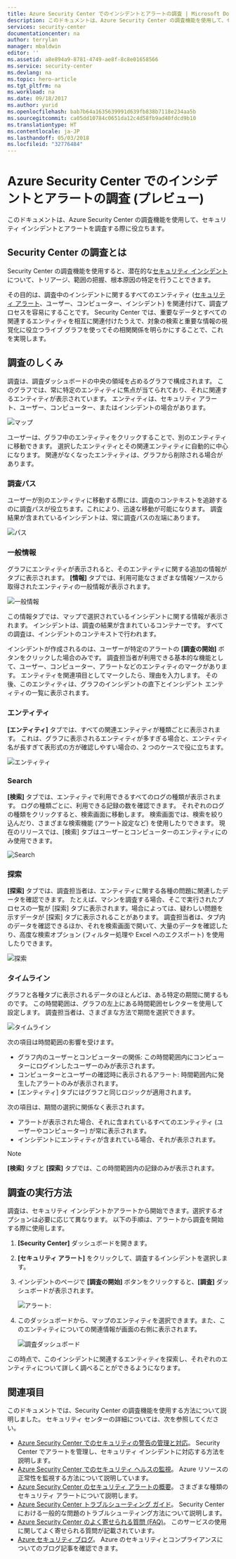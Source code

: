 ```yaml
---
title: Azure Security Center でのインシデントとアラートの調査 | Microsoft Docs
description: このドキュメントは、Azure Security Center の調査機能を使用して、セキュリティ インシデントとアラートを調査する際に役立ちます。
services: security-center
documentationcenter: na
author: terrylan
manager: mbaldwin
editor: ''
ms.assetid: a8e894a9-8781-4749-ae8f-8c8e01658566
ms.service: security-center
ms.devlang: na
ms.topic: hero-article
ms.tgt_pltfrm: na
ms.workload: na
ms.date: 09/18/2017
ms.author: yurid
ms.openlocfilehash: bab7b64a1635639991d639fb838b7118e234aa5b
ms.sourcegitcommit: ca05dd10784c0651da12c4d58fb9ad40fdcd9b10
ms.translationtype: HT
ms.contentlocale: ja-JP
ms.lasthandoff: 05/03/2018
ms.locfileid: "32776484"
---
```

# <a name="investigate-incidents-and-alerts-in-azure-security-center-preview"></a>Azure Security Center でのインシデントとアラートの調査 (プレビュー)
このドキュメントは、Azure Security Center の調査機能を使用して、セキュリティ インシデントとアラートを調査する際に役立ちます。

## <a name="what-is-investigation-in-security-center"></a>Security Center の調査とは
Security Center の調査機能を使用すると、潜在的な[セキュリティ インシデント](https://docs.microsoft.com/azure/security-center/security-center-incident)について、トリアージ、範囲の把握、根本原因の特定を行うことできます。
 
その目的は、調査中のインシデントに関するすべてのエンティティ ([セキュリティ アラート](https://docs.microsoft.com/azure/security-center/security-center-alerts-type)、ユーザー、コンピューター、インシデント) を関連付けて、調査プロセスを容易にすることです。  Security Center では、重要なデータとすべての関連するエンティティを相互に関連付けたうえで、対象の検索と重要な情報の視覚化に役立つライブ グラフを使ってその相関関係を明らかにすることで、これを実現します。


## <a name="how-investigation-works"></a>調査のしくみ
調査は、調査ダッシュボードの中央の領域を占めるグラフで構成されます。 このグラフでは、常に特定のエンティティに焦点が当てられており、それに関連するエンティティが表示されています。 エンティティは、セキュリティ アラート、ユーザー、コンピューター、またはインシデントの場合があります。
 
![マップ](./media/security-center-investigation/security-center-investigation-fig1.png)

ユーザーは、グラフ中のエンティティをクリックすることで、別のエンティティに移動できます。 選択したエンティティとその関連エンティティに自動的に中心になります。 関連がなくなったエンティティは、グラフから削除される場合があります。

### <a name="investigation-path"></a>調査パス
ユーザーが別のエンティティに移動する際には、調査のコンテキストを追跡するのに調査パスが役立ちます。これにより、迅速な移動が可能になります。 調査結果が含まれているインシデントは、常に調査パスの左端にあります。

![パス](./media/security-center-investigation/security-center-investigation-fig2.png)

### <a name="general-information"></a>一般情報
グラフにエンティティが表示されると、そのエンティティに関する追加の情報がタブに表示されます。 **[情報]** タブでは、利用可能なさまざまな情報ソースから取得されたエンティティの一般情報が表示されます。 

![一般情報](./media/security-center-investigation/security-center-investigation-fig3.png)

この情報タブでは、マップで選択されているインシデントに関する情報が表示されます。 インシデントは、調査の結果が含まれているコンテナーです。 すべての調査は、インシデントのコンテキストで行われます。

インシデントが作成されるのは、ユーザーが特定のアラートの **[調査の開始]** ボタンをクリックした場合のみです。 調査担当者が利用できる基本的な機能として、ユーザー、コンピューター、アラートなどのエンティティのマークがあります。 エンティティを関連項目としてマークしたら、理由を入力します。 その後、このエンティティは、グラフのインシデントの直下とインシデント エンティティの一覧に表示されます。

### <a name="entities"></a>エンティティ

**[エンティティ]** タブでは、すべての関連エンティティが種類ごとに表示されます。 これは、グラフに表示されるエンティティが多すぎる場合と、エンティティ名が長すぎて表形式の方が確認しやすい場合の、2 つのケースで役に立ちます。

![エンティティ](./media/security-center-investigation/security-center-investigation-fig4.png)

### <a name="search"></a>Search

**[検索]** タブでは、エンティティで利用できるすべてのログの種類が表示されます。 ログの種類ごとに、利用できる記録の数を確認できます。 それぞれのログの種類をクリックすると、検索画面に移動します。 検索画面では、検索を絞り込んだり、さまざまな検索機能 (アラート設定など) を使用したりできます。 現在のリリースでは、[検索] タブはユーザーとコンピューターのエンティティにのみ使用できます。

![Search](./media/security-center-investigation/security-center-investigation-fig5.png)

### <a name="exploration"></a>探索

**[探索]** タブでは、調査担当者は、エンティティに関する各種の問題に関連したデータを確認できます。 たとえば、マシンを調査する場合、そこで実行されたプロセスの一覧が [探索] タブに表示されます。場合によっては、疑わしい問題を示すデータが [探索] タブに表示されることがあります。 調査担当者は、タブ内のデータを確認できるほか、それを検索画面で開いて、大量のデータを確認したり、高度な検索オプション (フィルター処理や Excel へのエクスポート) を使用したりできます。

![探索](./media/security-center-investigation/security-center-investigation-fig6.png)

### <a name="timeline"></a>タイムライン

グラフと各種タブに表示されるデータのほとんどは、ある特定の期間に関するものです。 この時間範囲は、グラフの左上にある時間範囲セレクターを使用して設定します。 調査担当者は、さまざまな方法で期間を選択できます。 

![タイムライン](./media/security-center-investigation/security-center-investigation-fig7.png)

次の項目は時間範囲の影響を受けます。

- グラフ内のユーザーとコンピューターの関係: この時間範囲内にコンピューターにログインしたユーザーのみが表示されます。
- コンピューターとユーザーの確認時に表示されるアラート: 時間範囲内に発生したアラートのみが表示されます。
- [エンティティ] タブにはグラフと同じロジックが適用されます。

次の項目は、期間の選択に関係なく表示されます。

- アラートが表示された場合、それに含まれているすべてのエンティティ (ユーザーやコンピューター) が常に表示されます。
- インシデントにエンティティが含まれている場合、それが表示されます。

> [!NOTE]
> **[検索]** タブと **[探索]** タブでは、この時間範囲内の記録のみが表示されます。

## <a name="how-to-perform-an-investigation"></a>調査の実行方法

調査は、セキュリティ インシデントかアラートから開始できます。選択するオプションは必要に応じて異なります。 以下の手順は、アラートから調査を開始する際に使用します。

1.  **[Security Center]** ダッシュボードを開きます。
2.  **[セキュリティ アラート]** をクリックして、調査するインシデントを選択します。
3.  インシデントのページで **[調査の開始]** ボタンをクリックすると、**[調査]** ダッシュボードが表示されます。

    ![アラート:](./media/security-center-investigation/security-center-investigation-fig8.png)

4. このダッシュボードから、マップのエンティティを選択できます。また、このエンティティについての関連情報が画面の右側に表示されます。

    ![調査ダッシュボード](./media/security-center-investigation/security-center-investigation-fig9.png)

この時点で、このインシデントに関連するエンティティを探索し、それぞれのエンティティについて詳しく調べることができるようになります。 

## <a name="see-also"></a>関連項目
このドキュメントでは、Security Center の調査機能を使用する方法について説明しました。 セキュリティ センターの詳細については、次を参照してください。

* [Azure Security Center でのセキュリティの警告の管理と対応](https://docs.microsoft.com/azure/security-center/security-center-managing-and-responding-alerts)。 Security Center でアラートを管理し、セキュリティ インシデントに対応する方法を説明します。
* [Azure Security Center でのセキュリティ ヘルスの監視](security-center-monitoring.md)。 Azure リソースの正常性を監視する方法について説明しています。
* [Azure Security Center のセキュリティ アラートの概要](https://docs.microsoft.com/azure/security-center/security-center-alerts-type)。 さまざまな種類のセキュリティ アラートについて説明します。
* [Azure Security Center トラブルシューティング ガイド](https://docs.microsoft.com/azure/security-center/security-center-troubleshooting-guide)。 Security Center における一般的な問題のトラブルシューティング方法について説明します。 
* [Azure Security Center のよく寄せられる質問 (FAQ)](security-center-faq.md)。 このサービスの使用に関してよく寄せられる質問が記載されています。
* [Azure セキュリティ ブログ](http://blogs.msdn.com/b/azuresecurity/)。 Azure のセキュリティとコンプライアンスについてのブログ記事を確認できます。

